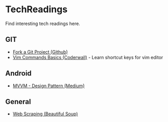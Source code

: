 # TechReadings
Find interesting tech readings here.

## GIT

- [Fork a Git Project (Github)](https://help.github.com/articles/fork-a-repo/)
- [Vim Commands Basics (Coderwall)](https://coderwall.com/p/adv71w/basic-vim-commands-for-getting-started) - Learn shortcut keys for vim editor

## Android

- [MVVM - Design Pattern (Medium)](https://medium.com/upday-devs/android-architecture-patterns-part-3-model-view-viewmodel-e7eeee76b73b)


## General

- [Web Scraping (Beautiful Soup)](https://www.crummy.com/software/BeautifulSoup/bs4/doc/)

